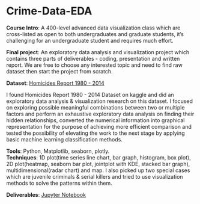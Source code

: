 # Crime-Data-EDA

**Course Intro**: A 400-level advanced data visualization class which are cross-listed as open to both undergraduates and graduate students, it’s challenging for an undergraduate student and requires much effort. 

**Final project**: An exploratory data analysis and visualization project which contains three parts of deliverables - coding, presentation and written report. We are free to choose any interested topic and need to find raw dataset then start the project from scratch. 

**Dataset**: [Homicides Report 1980 - 2014](https://www.kaggle.com/datasets/murderaccountability/homicide-reports) 

I found Homicides Report 1980 - 2014 Dataset on kaggle and did an exploratory data analysis & visualization research on this dataset. I focused on exploring possible meaningful combinations between two or multiple factors and perform an exhaustive exploratory data analysis on finding their hidden relationships, converted the numerical information into graphical representation for the purpose of achieving more efficient comparison and tested the possibility of elevating the work to the next stage by applying basic machine learning classification methods. 

**Tools**: Python, Matplotlib, seaborn, plotly.  \
**Techniques**: 1D plot(time series line chart, bar graph, histogram, box plot), 2D plot(heatmap, seaborn bar plot, jointplot with KDE, stacked bar graph), multidimensional(radar chart) and map. I also picked up two special cases which are juvenile criminals & serial killers and tried to use visualization methods to solve the patterns within them. 

**Deliverables**: [Jupyter Notebook](https://github.com/yiyutao22/Crime-Data-EDA/blob/main/I422%20Data%20Visualization/Final%20Project/Deliverables/Yiyu_Tao_I422%20Project.ipynb)
